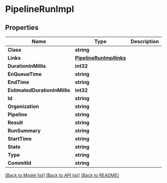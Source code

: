 # PipelineRunImpl

## Properties
Name | Type | Description | Notes
------------ | ------------- | ------------- | -------------
**Class** | **string** |  | [optional] 
**Links** | [**PipelineRunImpllinks**](PipelineRunImpllinks.md) |  | [optional] 
**DurationInMillis** | **int32** |  | [optional] 
**EnQueueTime** | **string** |  | [optional] 
**EndTime** | **string** |  | [optional] 
**EstimatedDurationInMillis** | **int32** |  | [optional] 
**Id** | **string** |  | [optional] 
**Organization** | **string** |  | [optional] 
**Pipeline** | **string** |  | [optional] 
**Result** | **string** |  | [optional] 
**RunSummary** | **string** |  | [optional] 
**StartTime** | **string** |  | [optional] 
**State** | **string** |  | [optional] 
**Type** | **string** |  | [optional] 
**CommitId** | **string** |  | [optional] 

[[Back to Model list]](../README.md#documentation-for-models) [[Back to API list]](../README.md#documentation-for-api-endpoints) [[Back to README]](../README.md)


